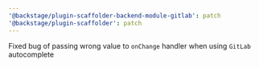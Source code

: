```yaml
---
'@backstage/plugin-scaffolder-backend-module-gitlab': patch
'@backstage/plugin-scaffolder': patch
---
```


Fixed bug of passing wrong value to `onChange` handler when using `GitLab` autocomplete
